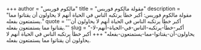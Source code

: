 +++
author = "مالكوم فوربس"
title = "مقولة مالكوم فوربس"
description = "مقولة مالكوم فوربس: أكبر خطأ يرتكبه الناس في الحياة أنهم لا يحاولون أن يقتاتوا مما يستمتعون بفعله."
quote = '''أكبر خطأ يرتكبه الناس في الحياة أنهم لا يحاولون أن يقتاتوا مما يستمتعون بفعله.'''
slug = "أكبر-خطأ-يرتكبه-الناس-في-الحياة-أنهم-لا-يحاولون-أن-يقتاتوا-مما-يستمتعون-بفعله"
+++
أكبر خطأ يرتكبه الناس في الحياة أنهم لا يحاولون أن يقتاتوا مما يستمتعون بفعله.
